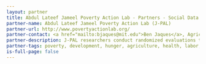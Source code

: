 ```yaml
---
layout: partner
title: Abdul Lateef Jameel Poverty Action Lab - Partners - Social Data Science
partner-name: Abdul Lateef Jameel Poverty Action Lab (J-PAL)
partner-url: http://www.povertyactionlab.org/
partner-contact: <a href="mailto:bjaques@mit.edu">Ben Jaques</a>, Agriculture Program Manager
partner-description: J-PAL researchers conduct randomized evaluations to test and improve the effectiveness of programs and policies aimed at reducing poverty.
partner-tags: poverty, development, hunger, agriculture, health, labor, governance, education, urban-services, randomized-control-trials, rct
is-full-page: false
---
```

